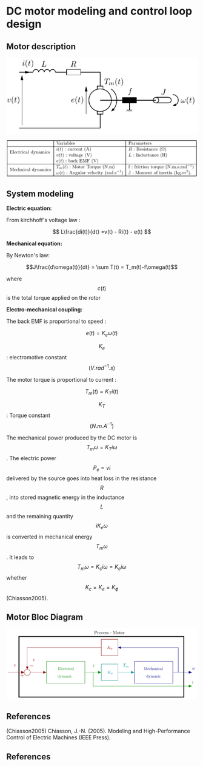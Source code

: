 # DC motor modeling and control loop design

## Motor description
![fig:MotorScheme]

![fig:VariablesTable]
 
## System modeling

**Electric equation:**

From kirchhoff's voltage law :

$$ L\frac{di(t)}{dt} =v(t) - Ri(t) - e(t) $$

**Mechanical equation:**

By Newton's law:

$$J\frac{d\omega(t)}{dt} = \sum T(t) = T_m(t)-f\omega(t)$$

where $$c(t)$$ is the total torque applied on the rotor


**Electro-mechanical coupling:**

The back EMF is proportional to speed :

$$ e(t) = K_e \omega(t)$$

$$K_e$$ : electromotive constant $$(V.rad^{-1}.s)$$

The motor torque is proportional to current :

$$T_m(t) = K_T i(t)$$

$$K_T$$ : Torque constant $$(N.m.A^{-1})$$


The mechanical power produced by the DC motor is $$T_m\omega = K_Ti\omega$$. The electric power  $$P_e = vi$$ delivered by the source goes into heat loss in the resistance $$R$$, into stored magnetic energy in the inductance $$L$$ and the remaining quantity $$iK_e\omega$$ is converted in mechanical energy $$T_m\omega$$. It leads to $$T_m\omega = K_ci\omega = K_ei\omega$$ whether $$K_c = K_e = K_\phi$$ (Chiasson2005).







## Motor Bloc Diagram
![fig:BlocDiag]

## References

(Chiasson2005) Chiasson, J.-N. (2005). Modeling and High-Performance Control of Electric Machines (IEEE Press).



## References
[fig:MotorScheme]: /Figures/MCC.png "Motor Scheme"
[fig:VariablesTable]: /Figures/Table_Variables.png "Variables and parameters table"
[fig:BlocDiag]: /Figures/DCMotorDiagram.png "DC Motor Bloc Diagram"

